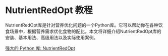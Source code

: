 # NutrientRedOpt 教程

<show-structure depth="3"/>

NutrientRedOpt库是针对营养优化问题的一个Python库。它可以帮助你在各种饮食场景中，根据营养需求优化食物的配比。本文将详细介绍NutrientRedOpt库的安装、基本用法、高级用法以及实际使用案例。

<seealso>
<category ref="ref_docs">
    <a href="https://mp.weixin.qq.com/s/qC9vB8bEiqPvRqe3A6VSwA">强大的 Python 库: NutrientRedOpt</a>
</category>
<category ref="ref_github">
</category>
<category ref="ref_issues">
</category>
<category ref="ref_hf">
</category>
<category ref="ref_ms">
</category>
</seealso>

